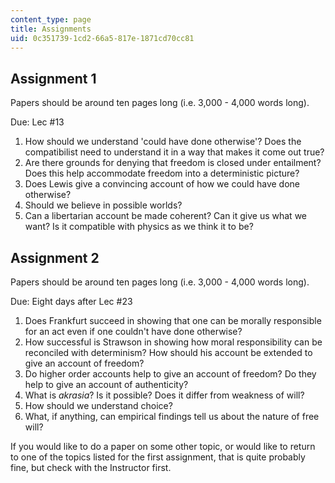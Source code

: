 ```yaml
---
content_type: page
title: Assignments
uid: 0c351739-1cd2-66a5-817e-1871cd70cc81
---
```


Assignment 1
------------

Papers should be around ten pages long (i.e. 3,000 - 4,000 words long).

Due: Lec #13

1.  How should we understand 'could have done otherwise'? Does the compatibilist need to understand it in a way that makes it come out true?
2.  Are there grounds for denying that freedom is closed under entailment? Does this help accommodate freedom into a deterministic picture?
3.  Does Lewis give a convincing account of how we could have done otherwise?
4.  Should we believe in possible worlds?
5.  Can a libertarian account be made coherent? Can it give us what we want? Is it compatible with physics as we think it to be?

Assignment 2
------------

Papers should be around ten pages long (i.e. 3,000 - 4,000 words long).

Due: Eight days after Lec #23

1.  Does Frankfurt succeed in showing that one can be morally responsible for an act even if one couldn't have done otherwise?
2.  How successful is Strawson in showing how moral responsibility can be reconciled with determinism? How should his account be extended to give an account of freedom?
3.  Do higher order accounts help to give an account of freedom? Do they help to give an account of authenticity?
4.  What is _akrasia_? Is it possible? Does it differ from weakness of will?
5.  How should we understand choice?
6.  What, if anything, can empirical findings tell us about the nature of free will?

If you would like to do a paper on some other topic, or would like to return to one of the topics listed for the first assignment, that is quite probably fine, but check with the Instructor first.